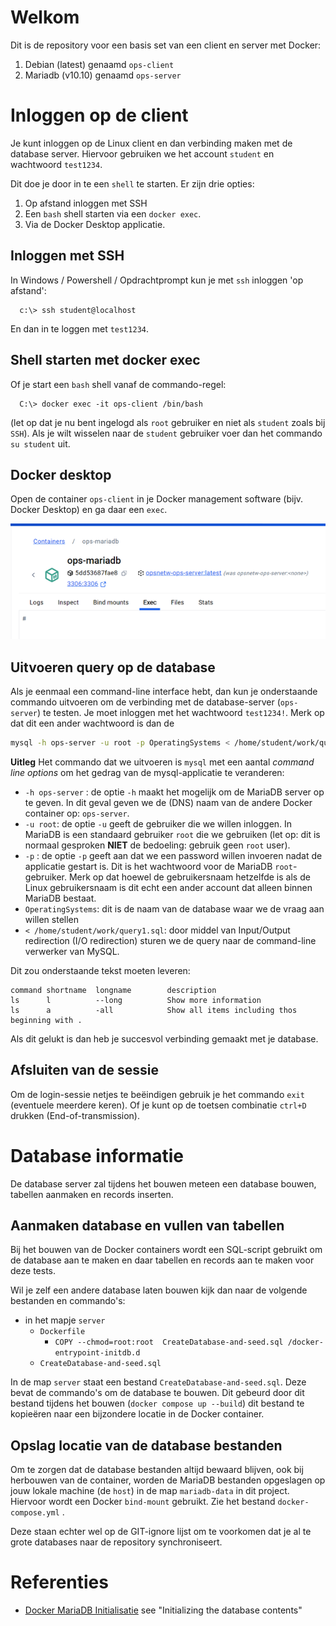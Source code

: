 # Welkom

Dit is de repository voor een basis set van een client en server met Docker:

1. Debian (latest) genaamd  `ops-client`
2. Mariadb (v10.10) genaamd `ops-server`

# Inloggen op de client

Je kunt inloggen op de Linux client en dan verbinding maken met de database server. Hiervoor gebruiken we het account `student`
en wachtwoord `test1234`.

Dit doe je door in te een `shell` te starten. Er zijn drie opties:

1. Op afstand inloggen met SSH
2. Een `bash` shell starten via een `docker exec`.
3. Via de Docker Desktop applicatie.

## Inloggen met SSH

In Windows / Powershell / Opdrachtprompt kun je met `ssh` inloggen 'op afstand':

```
  c:\> ssh student@localhost
```

En dan in te loggen met `test1234`.

## Shell starten met docker exec
Of je start een `bash` shell vanaf de commando-regel:

```
  C:\> docker exec -it ops-client /bin/bash
```

(let op dat je nu bent ingelogd als `root` gebruiker en niet als `student` zoals bij `SSH`). Als je wilt wisselen naar
de `student` gebruiker voer dan het commando `su student` uit. 

## Docker desktop
Open de container `ops-client` in je Docker management software (bijv. Docker Desktop) en ga daar een `exec`. 

![Docker-desktop-exec.png](images/Docker-desktop-exec.png)


## Uitvoeren query op de database

Als je eenmaal een command-line interface hebt, dan kun je onderstaande commando uitvoeren om de verbinding
met de database-server (`ops-server`) te testen. Je moet inloggen met het wachtwoord `test1234!`. Merk op dat dit een ander wachtwoord
is dan de 

```bash
mysql -h ops-server -u root -p OperatingSystems < /home/student/work/query1.sql
```

**Uitleg**
Het commando dat we uitvoeren is `mysql` met een aantal *command line options* om het gedrag van de mysql-applicatie te 
veranderen:
  * `-h ops-server` : de optie `-h` maakt het mogelijk om de MariaDB server op te geven. In dit geval geven we de (DNS) 
      naam van de andere Docker container op: `ops-server`. 
  * `-u root`: de optie `-u` geeft de gebruiker die we willen inloggen. In MariaDB is een standaard gebruiker `root` 
     die we gebruiken (let op: dit is normaal gesproken **NIET** de bedoeling: gebruik geen `root` user).
  * `-p` : de optie `-p` geeft aan dat we een password willen invoeren nadat de applicatie gestart is. Dit is het wachtwoord
     voor de MariaDB `root`-gebruiker. Merk op dat hoewel de gebruikersnaam hetzelfde is als de Linux gebruikersnaam is 
     dit echt een ander account dat alleen binnen MariaDB bestaat.
  * `OperatingSystems`: dit is de naam van de database waar we de vraag aan willen stellen
  * `< /home/student/work/query1.sql`: door middel van Input/Output redirection (I/O redirection) sturen we de query 
    naar de command-line verwerker van MySQL.


Dit zou onderstaande tekst moeten leveren:
```text
command shortname  longname        description
ls      l          --long          Show more information
ls      a          -all            Show all items including thos beginning with .
```

Als dit gelukt is dan heb je succesvol verbinding gemaakt met je database.

## Afsluiten van de sessie

Om de login-sessie netjes te beëindigen gebruik je het commando `exit` (eventuele meerdere keren). Of je kunt op de toetsen
combinatie `ctrl+D` drukken (End-of-transmission).



# Database informatie
De database server zal tijdens het bouwen meteen een database bouwen, tabellen aanmaken en records inserten. 

## Aanmaken database en vullen van tabellen
Bij het bouwen van de Docker containers wordt een SQL-script gebruikt om de database aan te maken en daar tabellen en
records aan te maken voor deze tests.

Wil je zelf een andere database laten bouwen kijk dan naar de volgende bestanden en commando's:

* in het mapje `server`
  * `Dockerfile`
    * `COPY --chmod=root:root  CreateDatabase-and-seed.sql /docker-entrypoint-initdb.d`
  * `CreateDatabase-and-seed.sql`

In de map `server` staat een bestand `CreateDatabase-and-seed.sql`. Deze bevat de commando's om de database te bouwen. Dit
gebeurd door dit bestand tijdens het bouwen (`docker compose up --build`) dit bestand te kopieëren naar een bijzondere
locatie in de Docker container. 


## Opslag locatie van de database bestanden

Om te zorgen dat de database bestanden altijd bewaard blijven, ook bij herbouwen van de container, worden de MariaDB
bestanden opgeslagen op jouw lokale machine (de `host`) in de map  `mariadb-data` in dit project. Hiervoor wordt
een Docker `bind-mount`  gebruikt. Zie het bestand `docker-compose.yml` . 

Deze staan echter  wel op de GIT-ignore lijst om te voorkomen dat je al te grote databases naar de repository 
synchroniseert.

# Referenties

* [Docker MariaDB Initialisatie](https://hub.docker.com/_/mariadb) see "Initializing the database contents"
